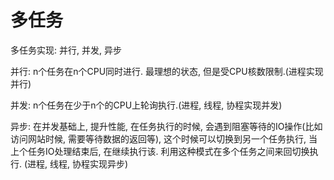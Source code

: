 # 多任务

多任务实现:  并行, 并发,  异步

并行:   n个任务在n个CPU同时进行. 最理想的状态, 但是受CPU核数限制.(进程实现并行)

并发:  n个任务在少于n个的CPU上轮询执行.(进程, 线程, 协程实现并发)

异步:  在并发基础上, 提升性能, 在任务执行的时候, 会遇到阻塞等待的IO操作(比如访问网站时候, 需要等待数据的返回等), 这个时候可以切换到另一个任务执行, 当上个任务IO处理结束后, 在继续执行该. 利用这种模式在多个任务之间来回切换执行. (进程, 线程, 协程实现异步)


